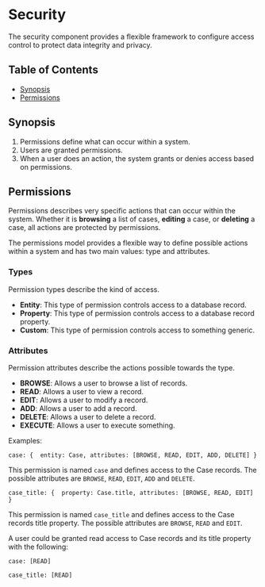 # Security

The security component provides a flexible framework to configure access control to protect data integrity and privacy.

## Table of Contents

- [Synopsis](#synopsis)
- [Permissions](#permissions)

## Synopsis

1. Permissions define what can occur within a system.
2. Users are granted permissions.
3. When a user does an action, the system grants or denies access based on permissions.

## Permissions

Permissions describes very specific actions that can occur within the system. Whether it is **browsing** a list of cases, **editing** a case, or **deleting** a case, all actions are protected by permissions.

The permissions model provides a flexible way to define possible actions within a system and has two main values: type and attributes. 

### Types

Permission types describe the kind of access.

- **Entity**: This type of permission controls access to a database record.
- **Property**: This type of permission controls access to a database record property.
- **Custom**: This type of permission controls access to something generic.

### Attributes

Permission attributes describe the actions possible towards the type.

- **BROWSE**: Allows a user to browse a list of records.
- **READ**: Allows a user to view a record.
- **EDIT**: Allows a user to modify a record.
- **ADD**: Allows a user to add a record.
- **DELETE**: Allows a user to delete a record.
- **EXECUTE**: Allows a user to execute something.

Examples:

`case: {  entity: Case, attributes: [BROWSE, READ, EDIT, ADD, DELETE] }`

This permission is named `case` and defines access to the Case records. The possible attributes are `BROWSE`, `READ`, `EDIT`, `ADD` and `DELETE`.

`case_title: {  property: Case.title, attributes: [BROWSE, READ, EDIT] }`

This permission is named `case_title` and defines access to the Case records title property. The possible attributes are `BROWSE`, `READ` and `EDIT`.

A user could be granted read access to Case records and its title property with the following:

`case: [READ]`

`case_title: [READ]`


